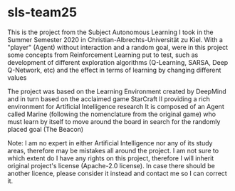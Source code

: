 # sls-team25
This is the project from the Subject Autonomous Learning I took in the Summer Semester 2020 in Christian-Albrechts-Universität zu Kiel.
With a "player" (Agent) without interaction and a random goal, were in this project some concepts from Reinforcement Learning put to test, 
such as development of different exploration algorithms (Q-Learning, SARSA, Deep Q-Network, etc) and the effect in terms of learning by changing different values

The project was based on the Learning Environment created by DeepMind and in turn based on the acclaimed game StarCraft II providing a rich environment for Artificial Intelligence research
It is composed of an Agent called Marine (following the nomenclature from the original game) who must learn by itself to move around the board in search for the randomly placed goal (The Beacon) 

Note: I am no expert in either Artificial Intelligence nor any of its study areas, therefore may be mistakes all around the project.
      I am not sure to which extent do I have any rights on this project, therefore I will inherit original project's license (Apache-2.0 license). In case there should be another licence, please consider it instead and contact me so I can correct it.
